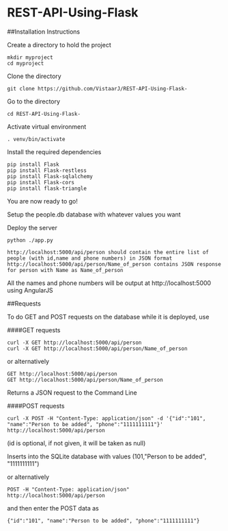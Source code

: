 # REST-API-Using-Flask

##Installation Instructions

Create a directory to hold the project

    mkdir myproject
    cd myproject

Clone the directory 

    git clone https://github.com/VistaarJ/REST-API-Using-Flask-

Go to the directory 

    cd REST-API-Using-Flask-
  
Activate virtual environment

    . venv/bin/activate
  
Install the required dependencies

    pip install Flask
    pip install Flask-restless
    pip install Flask-sqlalchemy
    pip install Flask-cors
    pip install flask-triangle 
    
You are now ready to go!

Setup the people.db database with whatever values you want

Deploy the server

    python ./app.py
   
    http://localhost:5000/api/person should contain the entire list of people (with id,name and phone numbers) in JSON format
    http://localhost:5000/api/person/Name_of_person contains JSON response for person with Name as Name_of_person
   
All the names and phone numbers will be output at http://localhost:5000 using AngularJS 

##Requests

To do GET and POST requests on the database while it is deployed, use 

####GET requests

    curl -X GET http://localhost:5000/api/person
    curl -X GET http://localhost:5000/api/person/Name_of_person

or alternatively

    GET http://localhost:5000/api/person
    GET http://localhost:5000/api/person/Name_of_person

Returns a JSON request to the Command Line

####POST requests

    curl -X POST -H "Content-Type: application/json" -d '{"id":"101", "name":"Person to be added", "phone":"1111111111"}' http://localhost:5000/api/person
(id is optional, if not given, it will be taken as null)

Inserts into the SQLite database with values (101,"Person to be added", "1111111111")

or alternatively

    POST -H "Content-Type: application/json" http://localhost:5000/api/person

and then enter the POST data as

    {"id":"101", "name":"Person to be added", "phone":"1111111111"}








